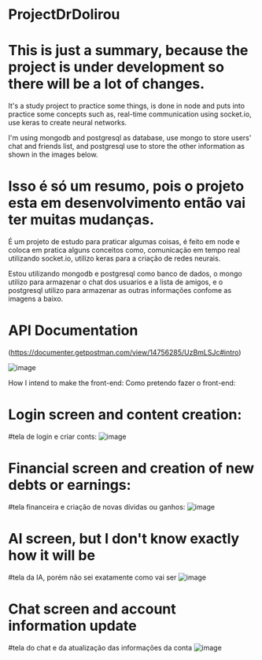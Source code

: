 # ProjectDrDolirou
# This is just a summary, because the project is under development so there will be a lot of changes.

It's a study project to practice some things,
is done in node and puts into practice some concepts such as,
real-time communication using socket.io,
use keras to create neural networks.

I'm using mongodb and postgresql as database,
use mongo to store users' chat and friends list,
and postgresql use to store the other information as shown in the images below.

# Isso é só um resumo, pois o projeto esta em desenvolvimento então vai ter muitas mudanças.

É um projeto de estudo para praticar algumas coisas, 
é feito em node e coloca em pratica alguns conceitos como, 
comunicação em tempo real utilizando socket.io, 
utilizo keras para a criação de redes neurais.  

Estou utilizando mongodb e postgresql como banco de dados, 
o mongo utilizo para armazenar o chat dos usuarios e a lista de amigos, 
e o postgresql utilizo  para armazenar as outras informações confome as imagens a baixo.

# API Documentation
(https://documenter.getpostman.com/view/14756285/UzBmLSJc#intro)


![image](https://user-images.githubusercontent.com/36746073/174398668-28ea6e51-2f93-4065-b0ff-1fb50e596d00.png)

How I intend to make the front-end:
Como pretendo fazer o front-end:

# Login screen and content creation:
#tela de login e criar conts:
![image](https://user-images.githubusercontent.com/36746073/174398965-19c7a3ec-4065-43db-8c52-3e57ac1c3c7a.png)

# Financial screen and creation of new debts or earnings:
#tela financeira e criação de novas dívidas ou ganhos:
![image](https://user-images.githubusercontent.com/36746073/174399105-0a714a97-e364-49e3-94bf-5b0b38fb0340.png)


# AI screen, but I don't know exactly how it will be
#tela da IA, porém não sei exatamente como vai ser
![image](https://user-images.githubusercontent.com/36746073/174399344-bcff7b53-e28a-4d7a-bafe-e61f042ee8e8.png)

# Chat screen and account information update
#tela do chat e da atualização das informações da conta
![image](https://user-images.githubusercontent.com/36746073/174399485-08a9e08d-1e0c-4a15-bc2d-f52f720bc2b0.png)


